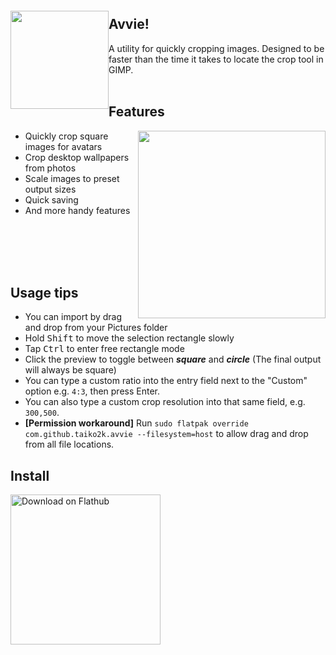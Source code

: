 
<img src="https://user-images.githubusercontent.com/17271572/65824200-63a78800-e2c1-11e9-84c9-d2ad8cc97526.png" align="left" height="157px" hspace="0px" vspace="20px">

## Avvie!

A utility for quickly cropping images. Designed to be faster than the time it takes to locate the crop tool in GIMP.
<br><br>

## Features

<img src="https://user-images.githubusercontent.com/17271572/152432007-e158b870-da70-4bf5-b47f-718a87d49484.png" hspace="0px" vspace="0px" height="300px" align="right">

 - Quickly crop square images for avatars
 - Crop desktop wallpapers from photos
 - Scale images to preset output sizes
 - Quick saving
 - And more handy features

<br><br><br><br>

## Usage tips

 - You can import by drag and drop from your Pictures folder
 - Hold <kbd>Shift</kbd> to move the selection rectangle slowly
 - Tap <kbd>Ctrl</kbd> to enter free rectangle mode
 - Click the preview to toggle between ***square*** and ***circle*** (The final output will always be square)
 - You can type a custom ratio into the entry field next to the "Custom" option e.g. `4:3`, then press Enter.
 - You can also type a custom crop resolution into that same field, e.g. `300,500`.
 - **[Permission workaround]** Run `sudo flatpak override com.github.taiko2k.avvie --filesystem=host` to allow drag and drop from all file locations.

## Install

<a href='https://flathub.org/apps/details/com.github.taiko2k.avvie'><img width='240' alt='Download on Flathub' src='https://flathub.org/assets/badges/flathub-badge-i-en.png'/></a>
